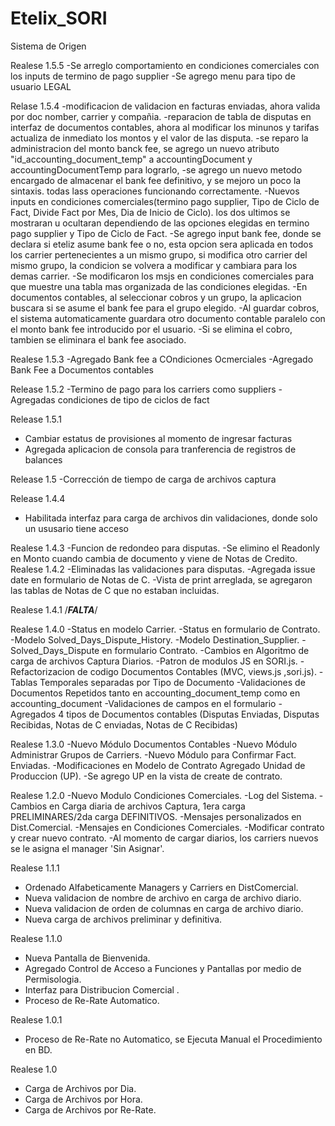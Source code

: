 ﻿Etelix_SORI
===========

Sistema de Origen


Realese 1.5.5
-Se arreglo comportamiento en condiciones comerciales con los inputs de termino de pago supplier
-Se agrego menu para tipo de usuario LEGAL


Relase 1.5.4
-modificacion de validacion en facturas enviadas, ahora valida por doc nomber, carrier y compañia.
-reparacion de tabla de disputas en interfaz de documentos contables, ahora al modificar los minunos y tarifas actualiza de inmediato los montos y el valor de las disputa.
-se reparo la administracion del monto banck fee, se agrego un nuevo atributo "id_accounting_document_temp" a accountingDocument y accountingDocumentTemp para lograrlo, 
-se agrego un nuevo metodo encargado de almacenar el bank fee definitivo, y se mejoro un poco la sintaxis. todas lass operaciones funcionando correctamente.
-Nuevos inputs en condiciones comerciales(termino pago supplier, Tipo de Ciclo de Fact, Divide Fact por Mes, Dia de Inicio de Ciclo). los dos ultimos  se mostraran u ocultaran dependiendo de las opciones elegidas en termino pago supplier y Tipo de Ciclo de Fact.
-Se agrego input bank fee, donde se declara si eteliz asume bank fee o no, esta opcion sera aplicada en todos los carrier pertenecientes a un mismo grupo, si modifica otro carrier del mismo grupo, la condicion se volvera a modificar y cambiara para los demas carrier.
-Se modificaron los msjs en condiciones comerciales para que muestre una tabla mas organizada de las condiciones elegidas.
-En documentos contables, al seleccionar cobros y un grupo, la aplicacion buscara si se asume el bank fee para el grupo elegido.
-Al guardar cobros, el sistema automaticamente guardara otro documento contable paralelo con el monto bank fee introducido por el usuario.
-Si se elimina el cobro, tambien se eliminara el bank fee asociado.

Realese 1.5.3
-Agregado Bank fee a COndiciones Ocmerciales
-Agregado Bank Fee a Documentos contables

Release 1.5.2
-Termino de pago para los carriers como suppliers
-Agregadas condiciones de tipo de ciclos de fact

Release 1.5.1
- Cambiar estatus de provisiones al momento de ingresar facturas
- Agregada aplicacion de consola para tranferencia de registros de balances

Release 1.5
-Corrección de tiempo de carga de archivos captura

Release 1.4.4
- Habilitada interfaz para carga de archivos din validaciones, donde solo un ususario tiene acceso

Realese 1.4.3
-Funcion de redondeo para disputas.
-Se elimino el Readonly en Monto cuando cambia de documento y viene de Notas de Credito.
Realese 1.4.2
-Eliminadas las validaciones para disputas.
-Agregada issue date en formulario de Notas de C.
-Vista de print arreglada, se agregaron las tablas de Notas de C que no estaban incluidas.

Realese 1.4.1
/***FALTA***/

Realese 1.4.0
-Status en modelo Carrier.
-Status en formulario de Contrato.
-Modelo Solved_Days_Dispute_History.
-Modelo Destination_Supplier.
-Solved_Days_Dispute en formulario Contrato.
-Cambios en Algoritmo de carga de archivos Captura Diarios.
-Patron de modulos JS en SORI.js.
-Refactorizacion de codigo Documentos Contables (MVC, views.js ,sori.js).
-Tablas Temporales separadas por Tipo de Documento
-Validaciones de Documentos Repetidos tanto en accounting_document_temp como en accounting_document
-Validaciones de campos en el formulario
-Agregados 4 tipos de Documentos contables (Disputas Enviadas, Disputas Recibidas, Notas de C enviadas, Notas de C Recibidas)


Realese 1.3.0
-Nuevo Módulo Documentos Contables 
-Nuevo Módulo Administrar Grupos de Carriers.
-Nuevo Módulo para Confirmar Fact. Enviadas.
-Modificaciones en Modelo de Contrato Agregado Unidad de Produccion (UP).
-Se agrego UP en la vista de create de contrato.


Realese 1.2.0
-Nuevo Modulo Condiciones Comerciales.
-Log del Sistema.
-Cambios en Carga diaria de archivos Captura, 1era carga PRELIMINARES/2da carga DEFINITIVOS.
-Mensajes personalizados en Dist.Comercial.
-Mensajes en Condiciones Comerciales.
-Modificar contrato y crear nuevo contrato.
-Al momento de cargar diarios, los carriers nuevos se le asigna el manager 'Sin Asignar'.


Realese 1.1.1
- Ordenado Alfabeticamente Managers y Carriers en DistComercial.
- Nueva validacion de nombre de archivo en carga de archivo diario.
- Nueva validacion de orden de columnas en carga de archivo diario.
- Nueva carga de archivos preliminar y definitiva.

Realese 1.1.0
- Nueva Pantalla de Bienvenida.
- Agregado Control de Acceso a Funciones y Pantallas por medio de Permisologia.
- Interfaz para Distribucion Comercial .
- Proceso de Re-Rate Automatico.

Realese 1.0.1
- Proceso de Re-Rate no Automatico, se Ejecuta Manual el Procedimiento en BD.

Realese 1.0
- Carga de Archivos por Dia.
- Carga de Archivos por Hora.
- Carga de Archivos por Re-Rate.
